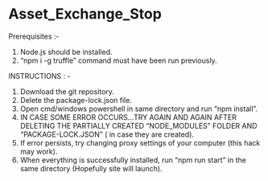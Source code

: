 # Asset_Exchange_Stop

Prerequisites :-
1. Node.js should be installed.
2. “npm i -g truffle” command must have been run previously.

INSTRUCTIONS : -
1. Download the git repository.
2. Delete the package-lock.json file.
3. Open cmd/windows powershell in same directory and run “npm install”.
4. IN CASE SOME ERROR OCCURS…TRY AGAIN AND AGAIN AFTER DELETING THE PARTIALLY CREATED “NODE_MODULES” FOLDER AND “PACKAGE-LOCK.JSON” ( in case they are created).
5. If error persists, try changing proxy settings of your computer (this hack may work).
6. When everything is successfully installed, run “npm run start” in the same directory
(Hopefully site will launch).
